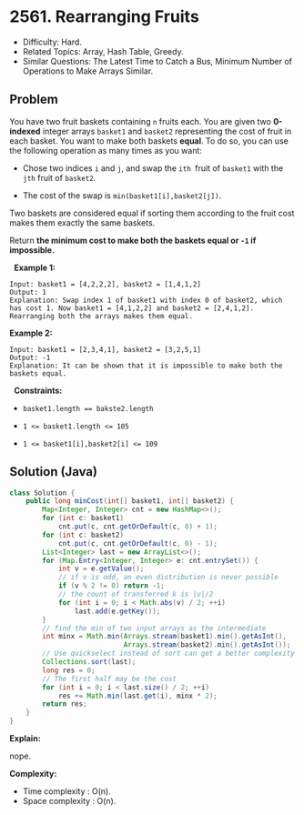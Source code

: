 # 2561. Rearranging Fruits

- Difficulty: Hard.
- Related Topics: Array, Hash Table, Greedy.
- Similar Questions: The Latest Time to Catch a Bus, Minimum Number of Operations to Make Arrays Similar.

## Problem

You have two fruit baskets containing ```n``` fruits each. You are given two **0-indexed** integer arrays ```basket1``` and ```basket2``` representing the cost of fruit in each basket. You want to make both baskets **equal**. To do so, you can use the following operation as many times as you want:


	
- Chose two indices ```i``` and ```j```, and swap the ```ith ```fruit of ```basket1``` with the ```jth``` fruit of ```basket2```.
	
- The cost of the swap is ```min(basket1[i],basket2[j])```.


Two baskets are considered equal if sorting them according to the fruit cost makes them exactly the same baskets.

Return **the minimum cost to make both the baskets equal or **```-1```** if impossible.**

 
**Example 1:**

```
Input: basket1 = [4,2,2,2], basket2 = [1,4,1,2]
Output: 1
Explanation: Swap index 1 of basket1 with index 0 of basket2, which has cost 1. Now basket1 = [4,1,2,2] and basket2 = [2,4,1,2]. Rearranging both the arrays makes them equal.
```

**Example 2:**

```
Input: basket1 = [2,3,4,1], basket2 = [3,2,5,1]
Output: -1
Explanation: It can be shown that it is impossible to make both the baskets equal.
```

 
**Constraints:**


	
- ```basket1.length == bakste2.length```
	
- ```1 <= basket1.length <= 105```
	
- ```1 <= basket1[i],basket2[i] <= 109```



## Solution (Java)

```java
class Solution {
    public long minCost(int[] basket1, int[] basket2) {
        Map<Integer, Integer> cnt = new HashMap<>();
        for (int c: basket1) 
            cnt.put(c, cnt.getOrDefault(c, 0) + 1);
        for (int c: basket2) 
            cnt.put(c, cnt.getOrDefault(c, 0) - 1);
        List<Integer> last = new ArrayList<>();
        for (Map.Entry<Integer, Integer> e: cnt.entrySet()) {
            int v = e.getValue();
            // if v is odd, an even distribution is never possible
            if (v % 2 != 0) return -1;
            // the count of transferred k is |v|/2
            for (int i = 0; i < Math.abs(v) / 2; ++i)
                last.add(e.getKey());
        }
        // find the min of two input arrays as the intermediate
        int minx = Math.min(Arrays.stream(basket1).min().getAsInt(),
                            Arrays.stream(basket2).min().getAsInt());
        // Use quickselect instead of sort can get a better complexity
        Collections.sort(last);
        long res = 0;
        // The first half may be the cost
        for (int i = 0; i < last.size() / 2; ++i) 
            res += Math.min(last.get(i), minx * 2);
        return res;
    }
}
```

**Explain:**

nope.

**Complexity:**

* Time complexity : O(n).
* Space complexity : O(n).

